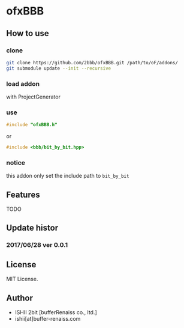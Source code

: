 # ofxBBB

## How to use

### clone

```bash
git clone https://github.com/2bbb/ofxBBB.git /path/to/oF/addons/
git submodule update --init --recursive
```

### load addon

with ProjectGenerator

### use

```cpp
#include "ofxBBB.h"
```

or

```cpp
#include <bbb/bit_by_bit.hpp>
```

### notice

this addon only set the include path to `bit_by_bit`

## Features

TODO

## Update histor

### 2017/06/28 ver 0.0.1

## License

MIT License.

## Author

- ISHII 2bit [bufferRenaiss co., ltd.]
- ishii[at]buffer-renaiss.com